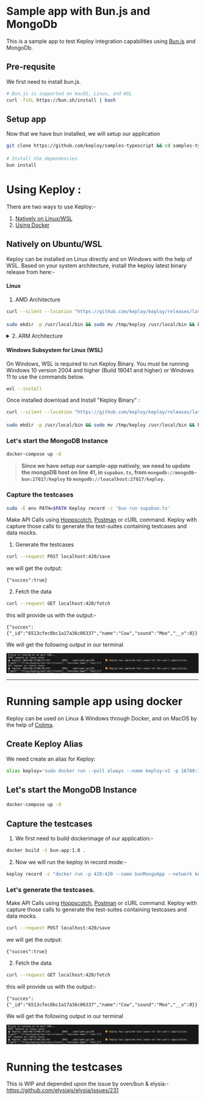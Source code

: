 # Sample app with Bun.js and MongoDb

This is a sample app to test Keploy integration capabilities using [Bun.js](https://bun.sh) and MongoDb.

## Pre-requsite
We first need to install bun.js. 
```zsh
# Bun.js is supported on macOS, Linux, and WSL
curl -fsSL https://bun.sh/install | bash
```
## Setup app

Now that we have bun installed, we will setup our application
```zsh
git clone https://github.com/keploy/samples-typescript && cd samples-typescript/bun-mongo

# Install the dependencies
bun install
```

# Using Keploy :

There are two ways to use Keploy:- 

1. [Natively on Linux/WSL](#natively-on-ubuntuwsl)
2. [Using Docker](#running-sample-app-using-docker)

## Natively on Ubuntu/WSL

Keploy can be installed on Linux directly and on Windows with the help of WSL. Based on your system architecture, install the keploy latest binary release from here:-

#### Linux
1. AMD Architecture
```zsh
curl --silent --location "https://github.com/keploy/keploy/releases/latest/download/keploy_linux_amd64.tar.gz" | tar xz -C /tmp

sudo mkdir -p /usr/local/bin && sudo mv /tmp/keploy /usr/local/bin && keploy
```

<details> 
<Summary> 2. ARM Architecture </Summary>


```zsh
curl --silent --location "https://github.com/keploy/keploy/releases/latest/download/keploy_linux_arm64.tar.gz" | tar xz -C /tmp

sudo mkdir -p /usr/local/bin && sudo mv /tmp/keploy /usr/local/bin && keploy
```
</details>

#### Windows Subsystem for Linux (WSL)

On Windows, WSL is required to run Keploy Binary. You must be running Windows 10 version 2004 and higher (Build 19041 and higher) or Windows 11 to use the commands below.

```bash
wsl --install
```
Once installed download and Install "Keploy Binary" :

```bash
curl --silent --location "https://github.com/keploy/keploy/releases/latest/download/keploy_linux_amd64.tar.gz" | tar xz -C /tmp

sudo mkdir -p /usr/local/bin && sudo mv /tmp/keploy /usr/local/bin && keploy
```

### Let's start the MongoDB Instance
```zsh
docker-compose up -d
```

> **Since we have setup our sample-app natively, we need to update the mongoDB host on line 41, in `supabun.ts`, from `mongodb://mongoDb-bun:27017/keploy` to `mongodb://loacalhost:27017/keploy`.**

### Capture the testcases

```bash
sudo -E env PATH=$PATH Keploy record -c 'bun run supabun.ts'
```

Make API Calls using [Hoppscotch](https://hoppscotch.io), [Postman](https://postman.com) or cURL command. Keploy with capture those calls to generate the test-suites containing testcases and data mocks.

1. Generate the testcases
```bash
curl --request POST localhost:420/save
```

we will get the output:

```
{"succes":true}
```
2. Fetch the data
```bash
curl --request GET localhost:420/fetch
```

this will provide us with the output:-
```
{"succes":{"_id":"6513cfec0bc1a17a36c06337","name":"Cow","sound":"Moo","__v":0}}
```
We will get the following output in our terminal

![Testcase](./img/testcase-bun.png)

---

# Running sample app using docker

Keploy can be used on Linux & Windows through Docker, and on MacOS by the help of [Colima](https://docs.keploy.io/docs/server/macos/installation/#using-colima).

## Create Keploy Alias
We need create an alias for Keploy:
```bash
alias keploy='sudo docker run --pull always --name keploy-v2 -p 16789:16789 --privileged --pid=host -it -v "$(pwd)":/files -v /sys/fs/cgroup:/sys/fs/cgroup -v /sys/kernel/debug:/sys/kernel/debug -v /sys/fs/bpf:/sys/fs/bpf -v /var/run/docker.sock:/var/run/docker.sock --rm ghcr.io/keploy/keploy'
```

## Let's start the MongoDB Instance
```bash
docker-compose up -d
```

## Capture the testcases
1. We first need to build dockerimage of our application:-
```bash
docker build -t bun-app:1.0 .
```

2. Now we will run the keploy in record mode:-
```bash
keploy record -c "docker run -p 420:420 --name bunMongoApp --network keploy-network bun-app:1.0"
```

### Let's generate the testcases.
Make API Calls using [Hoppscotch](https://hoppscotch.io), [Postman](https://postman.com) or cURL command. Keploy with capture those calls to generate the test-suites containing testcases and data mocks.
```bash
curl --request POST localhost:420/save
```

we will get the output:

```
{"succes":true}
```
2. Fetch the data
```bash
curl --request GET localhost:420/fetch
```

this will provide us with the output:-
```
{"succes":{"_id":"6513cfec0bc1a17a36c06337","name":"Cow","sound":"Moo","__v":0}}
```
We will get the following output in our terminal

![Testcase](./img/testcase-bun.png)

# Running the testcases

This is WIP and depended upon the issue by oven/bun & elysia:- https://github.com/elysiajs/elysia/issues/231